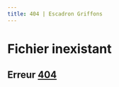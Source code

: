 ```yaml
---
title: 404 | Escadron Griffons
---
```

# Fichier inexistant
## Erreur [404](https://fr.m.wikipedia.org/wiki/Erreur_HTTP_404)
